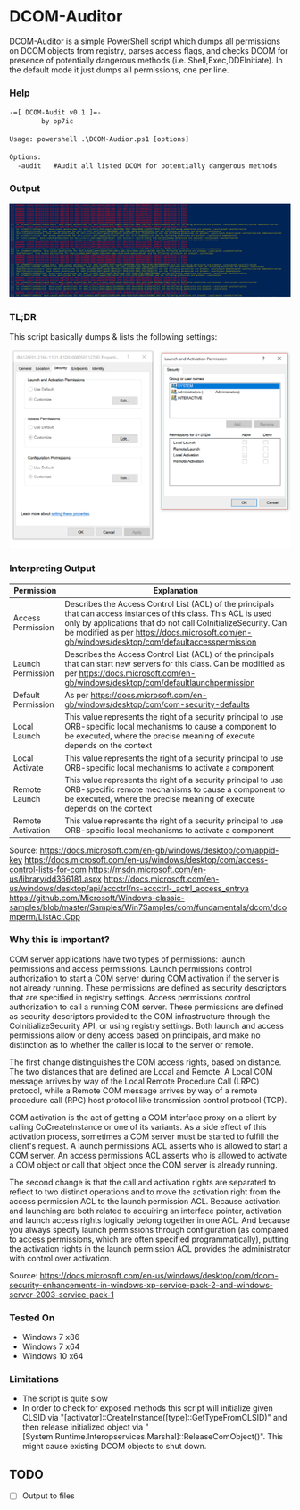 DCOM-Auditor
===============

DCOM-Auditor is a simple PowerShell script which dumps all permissions on DCOM objects from registry, parses access flags, and checks DCOM for presence of potentially dangerous methods (i.e. Shell,Exec,DDEInitiate). In the default mode it just dumps all permissions, one per line.

### Help

```
-=[ DCOM-Audit v0.1 ]=-
        by op7ic

Usage: powershell .\DCOM-Audior.ps1 [options]

Options:
  -audit   #Audit all listed DCOM for potentially dangerous methods  
```


### Output

![Alt text](pic/dcom-run.png?raw=true "Standard Output")

### TL;DR
This script basically dumps & lists the following settings:

![Alt text](pic/what-it-audits.png?raw=true "What It Audits")

### Interpreting Output

| Permission  | Explanation | 
| ------------- | ------------- |
| Access Permission | Describes the Access Control List (ACL) of the principals that can access instances of this class. This ACL is used only by applications that do not call CoInitializeSecurity. Can be modified as per https://docs.microsoft.com/en-gb/windows/desktop/com/defaultaccesspermission|
| Launch Permission | Describes the Access Control List (ACL) of the principals that can start new servers for this class. Can be modified as per https://docs.microsoft.com/en-gb/windows/desktop/com/defaultlaunchpermission |
| Default Permission | As per https://docs.microsoft.com/en-gb/windows/desktop/com/com-security-defaults |
| Local Launch | This value represents the right of a security principal to use ORB-specific local mechanisms to cause a component to be executed, where the precise meaning of execute depends on the context |  
| Local Activate | This value represents the right of a security principal to use ORB-specific local mechanisms to activate a component |
| Remote Launch | This value represents the right of a security principal to use ORB-specific remote mechanisms to cause a component to be executed, where the precise meaning of execute depends on the context |
| Remote Activation | This value represents the right of a security principal to use ORB-specific local mechanisms to activate a component |

Source: 
https://docs.microsoft.com/en-gb/windows/desktop/com/appid-key
https://docs.microsoft.com/en-us/windows/desktop/com/access-control-lists-for-com
https://msdn.microsoft.com/en-us/library/dd366181.aspx
https://docs.microsoft.com/en-us/windows/desktop/api/accctrl/ns-accctrl-_actrl_access_entrya
https://github.com/Microsoft/Windows-classic-samples/blob/master/Samples/Win7Samples/com/fundamentals/dcom/dcomperm/ListAcl.Cpp

### Why this is important? 

COM server applications have two types of permissions: launch permissions and access permissions. Launch permissions control authorization to start a COM server during COM activation if the server is not already running. These permissions are defined as security descriptors that are specified in registry settings. Access permissions control authorization to call a running COM server. These permissions are defined as security descriptors provided to the COM infrastructure through the CoInitializeSecurity API, or using registry settings. Both launch and access permissions allow or deny access based on principals, and make no distinction as to whether the caller is local to the server or remote.

The first change distinguishes the COM access rights, based on distance. The two distances that are defined are Local and Remote. A Local COM message arrives by way of the Local Remote Procedure Call (LRPC) protocol, while a Remote COM message arrives by way of a remote procedure call (RPC) host protocol like transmission control protocol (TCP).

COM activation is the act of getting a COM interface proxy on a client by calling CoCreateInstance or one of its variants. As a side effect of this activation process, sometimes a COM server must be started to fulfill the client's request. A launch permissions ACL asserts who is allowed to start a COM server. An access permissions ACL asserts who is allowed to activate a COM object or call that object once the COM server is already running.

The second change is that the call and activation rights are separated to reflect to two distinct operations and to move the activation right from the access permission ACL to the launch permission ACL. Because activation and launching are both related to acquiring an interface pointer, activation and launch access rights logically belong together in one ACL. And because you always specify launch permissions through configuration (as compared to access permissions, which are often specified programmatically), putting the activation rights in the launch permission ACL provides the administrator with control over activation.

Source: https://docs.microsoft.com/en-us/windows/desktop/com/dcom-security-enhancements-in-windows-xp-service-pack-2-and-windows-server-2003-service-pack-1

### Tested On

* Windows 7 x86
* Windows 7 x64
* Windows 10 x64

### Limitations

- The script is quite slow
- In order to check for exposed methods this script will initialize given CLSID via "[activator]::CreateInstance([type]::GetTypeFromCLSID)" and then release initialized object via "[System.Runtime.Interopservices.Marshal]::ReleaseComObject()". This might cause existing DCOM objects to shut down.


## TODO
- [ ] Output to files 

